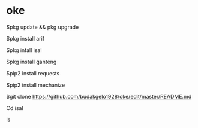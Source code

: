 # oke

$pkg update && pkg upgrade

$pkg install arif

$pkg intall isal

$pkg install ganteng

$pip2 install requests

$pip2 install mechanize

$git clone https://github.com/budakgelo1928/oke/edit/master/README.md

Cd isal

ls
